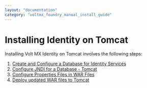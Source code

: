 ```yaml
---
layout: "documentation"
category: "voltmx_foundry_manual_install_guide"
---
```

                            

Installing Identity on Tomcat
=============================

Installing Volt MX Identity on Tomcat involves the following steps:

1.  [Create and Configure a Database for Identity Services](DBIdentity.html)
2.  [Configure JNDI for a Database - Tomcat](Configuring_JNDI_Database_Identity_Tomcat.html)
3.  [Configure Properties Files in WAR Files](Configuring_Properties_in_WAR_Identity_Tomcat.html)
4.  [Deploy updated WAR files to Tomcat](Deploying_WAR_Tomcat_Auth.html)

